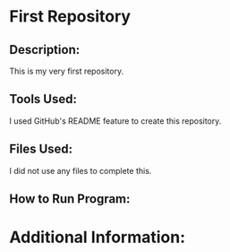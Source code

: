 # First Repository  

## Description:  

This is my very first repository.  

## Tools Used:  

I used GitHub's README feature to create this repository.

## Files Used:  

I did not use any files to complete this.  

## How to Run Program:  

# Additional Information:  
